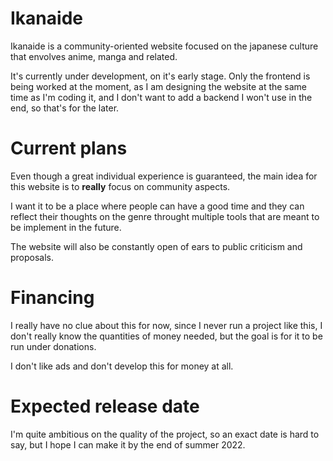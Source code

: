 # Ikanaide
Ikanaide is a community-oriented website focused on the japanese culture that envolves anime, manga and related.

It's currently under development, on it's early stage. Only the frontend is being worked at the moment, as I am designing the website at the same time as I'm coding it, and I don't want to add a backend I won't use in the end, so that's for the later.

# Current plans
Even though a great individual experience is guaranteed, the main idea for this website is to **really** focus on community aspects. <br>

I want it to be a place where people can have a good time and they can reflect their thoughts on the genre throught multiple tools that are meant to be implement in the future. <br> 

The website will also be constantly open of ears to public criticism and proposals.

# Financing
I really have no clue about this for now, since I never run a project like this, I don't really know the quantities of money needed, but the goal is for it to be run under donations. <br>

I don't like ads and don't develop this for money at all.

# Expected release date
I'm quite ambitious on the quality of the project, so an exact date is hard to say, but I hope I can make it by the end of summer 2022.
